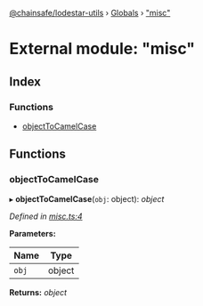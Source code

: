[@chainsafe/lodestar-utils](../README.md) › [Globals](../globals.md) › ["misc"](_misc_.md)

# External module: "misc"

## Index

### Functions

* [objectToCamelCase](_misc_.md#objecttocamelcase)

## Functions

###  objectToCamelCase

▸ **objectToCamelCase**(`obj`: object): *object*

*Defined in [misc.ts:4](https://github.com/ChainSafe/lodestar/blob/e2d6cf79d/packages/lodestar-utils/src/misc.ts#L4)*

**Parameters:**

Name | Type |
------ | ------ |
`obj` | object |

**Returns:** *object*
